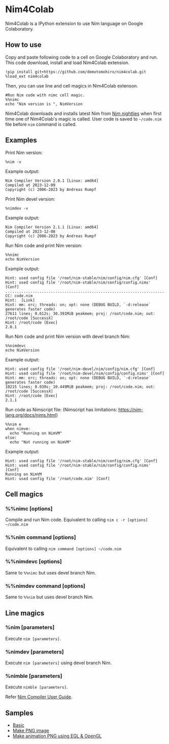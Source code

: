 # Nim4Colab
Nim4Colab is a IPython extension to use Nim language on Google Colaboratory.

## How to use
Copy and paste following code to a cell on Google Colaboratory and run.
This code download, install and load Nim4Colab extension.

```
!pip install git+https://github.com/demotomohiro/nim4colab.git
%load_ext nim4colab
```

Then, you can use line and cell magics in Nim4Colab extenson.

```
#Run Nim code with nimc cell magic.
%%nimc
echo "Nim version is ", NimVersion
```

Nim4Colab downloads and installs latest Nim from [Nim nightlies](https://github.com/nim-lang/nightlies) when first time one of Nim4Colab's magic is called.
User code is saved to ``~/code.nim`` file before ``nim`` command is called.

## Examples

Print Nim version:
```
%nim -v
```
Example output:
```
Nim Compiler Version 2.0.1 [Linux: amd64]
Compiled at 2023-12-09
Copyright (c) 2006-2023 by Andreas Rumpf
```

Print Nim devel version:
```
%nimdev -v
```
Example output:
```
Nim Compiler Version 2.1.1 [Linux: amd64]
Compiled at 2023-12-08
Copyright (c) 2006-2023 by Andreas Rumpf
```

Run Nim code and print Nim version:
```
%%nimc
echo NimVersion
```
Example output:
```
Hint: used config file '/root/nim-stable/nim/config/nim.cfg' [Conf]
Hint: used config file '/root/nim-stable/nim/config/config.nims' [Conf]
......................................................................
CC: code.nim
Hint:  [Link]
Hint: mm: orc; threads: on; opt: none (DEBUG BUILD, `-d:release` generates faster code)
27611 lines; 0.612s; 30.391MiB peakmem; proj: /root/code.nim; out: /root/code [SuccessX]
Hint: /root/code [Exec]
2.0.1
```

Run Nim code and print Nim version with devel branch Nim:
```
%%nimdevc
echo NimVersion
```
Example output:
```
Hint: used config file '/root/nim-devel/nim/config/nim.cfg' [Conf]
Hint: used config file '/root/nim-devel/nim/config/config.nims' [Conf]
Hint: mm: orc; threads: on; opt: none (DEBUG BUILD, `-d:release` generates faster code)
10215 lines; 0.030s; 10.449MiB peakmem; proj: /root/code.nim; out: /root/code [SuccessX]
Hint: /root/code [Exec]
2.1.1
```

Run code as Nimscript file:
(Nimscript has limitations: https://nim-lang.org/docs/nims.html)
```
%%nim e
when nimvm:
  echo "Running on NimVM"
else:
  echo "Not running on NimVM"
```
Example output:
```
Hint: used config file '/root/nim-stable/nim/config/nim.cfg' [Conf]
Hint: used config file '/root/nim-stable/nim/config/config.nims' [Conf]
Running on NimVM
Hint: used config file '/root/code.nim' [Conf]
```

## Cell magics

### %%nimc [options]
Compile and run Nim code.
Equivalent to calling ``nim c -r [options] ~/code.nim``

### %%nim command [options]
Equivalent to calling ``nim command [options] ~/code.nim``

### %%nimdevc [options]
Same to ``%%nimc`` but uses devel branch Nim.

### %%nimdev command [options]
Same to ``%%nim`` but uses devel branch Nim.

## Line magics

### %nim [parameters]
Execute ``nim [parameters]``.

### %nimdev [parameters]
Execute ``nim [parameters]`` using devel branch Nim.

### %nimble [parameters]
Execute ``nimble [parameters]``.

Refer [Nim Compiler User Guide](https://nim-lang.org/docs/nimc.html).

## Samples
- [Basic](https://colab.research.google.com/drive/1aNmsJmgnxz-4yr1hT0ZdHh9-XQ_8dcRk)
- [Make PNG image](https://colab.research.google.com/drive/15w2dtk9QE8QDTsqMeRnWCzR7f2kSseoq)
- [Make animation PNG using EGL & OpenGL](https://colab.research.google.com/drive/1J0B0qVvovrJZJI1OU75jIMUjWnymi_6G)
